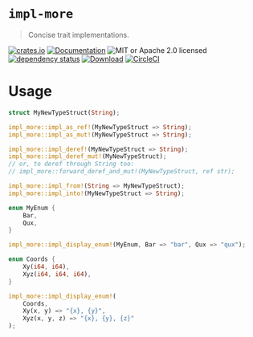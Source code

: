 # `impl-more`

> Concise trait implementations.

[![crates.io](https://img.shields.io/crates/v/impl-more?label=latest)](https://crates.io/crates/impl-more)
[![Documentation](https://docs.rs/impl-more/badge.svg)](https://docs.rs/impl-more/0.1.0)
![MIT or Apache 2.0 licensed](https://img.shields.io/crates/l/impl-more.svg)
<br />
[![dependency status](https://deps.rs/crate/impl-more/0.1.0/status.svg)](https://deps.rs/crate/impl-more/0.1.0)
[![Download](https://img.shields.io/crates/d/impl-more.svg)](https://crates.io/crates/impl-more)
[![CircleCI](https://circleci.com/gh/robjtede/impl-more/tree/main.svg?style=shield)](https://circleci.com/gh/robjtede/impl-more/tree/main)

# Usage

```rust
struct MyNewTypeStruct(String);

impl_more::impl_as_ref!(MyNewTypeStruct => String);
impl_more::impl_as_mut!(MyNewTypeStruct => String);

impl_more::impl_deref!(MyNewTypeStruct => String);
impl_more::impl_deref_mut!(MyNewTypeStruct);
// or, to deref through String too:
// impl_more::forward_deref_and_mut!(MyNewTypeStruct, ref str);

impl_more::impl_from!(String => MyNewTypeStruct);
impl_more::impl_into!(MyNewTypeStruct => String);

enum MyEnum {
    Bar,
    Qux,
}

impl_more::impl_display_enum!(MyEnum, Bar => "bar", Qux => "qux");

enum Coords {
    Xy(i64, i64),
    Xyz(i64, i64, i64),
}

impl_more::impl_display_enum!(
    Coords,
    Xy(x, y) => "{x}, {y}",
    Xyz(x, y, z) => "{x}, {y}, {z}"
);
```
